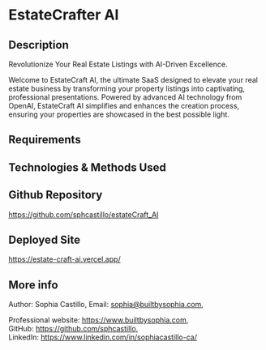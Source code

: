 # EstateCrafter AI

## Description
Revolutionize Your Real Estate Listings with AI-Driven Excellence.

Welcome to EstateCraft AI, the ultimate SaaS designed to elevate your real estate business by transforming your property listings into captivating, professional presentations. Powered by advanced AI technology from OpenAI, EstateCraft AI simplifies and enhances the creation process, ensuring your properties are showcased in the best possible light.

## Requirements

## Technologies & Methods Used

## Github Repository

https://github.com/sphcastillo/estateCraft_AI

## Deployed Site

https://estate-craft-ai.vercel.app/

## More info

Author: Sophia Castillo,
Email: sophia@builtbysophia.com,

Professional website: https://www.builtbysophia.com,
GitHub: https://github.com/sphcastillo,
LinkedIn: https://www.linkedin.com/in/sophiacastillo-ca/
